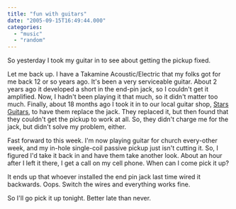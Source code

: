 ```yaml
---
title: "fun with guitars"
date: "2005-09-15T16:49:44.000"
categories: 
  - "music"
  - "random"
---
```


So yesterday I took my guitar in to see about getting the pickup fixed.

Let me back up. I have a Takamine Acoustic/Electric that my folks got for me back 12 or so years ago. It's been a very serviceable guitar. About 2 years ago it developed a short in the end-pin jack, so I couldn't get it amplified. Now, I hadn't been playing it that much, so it didn't matter too much. Finally, about 18 months ago I took it in to our local guitar shop, [Stars Guitars](http://www.starsguitars.biz), to have them replace the jack. They replaced it, but then found that they couldn't get the pickup to work at all. So, they didn't charge me for the jack, but didn't solve my problem, either.

Fast forward to this week. I'm now playing guitar for church every-other week, and my in-hole single-coil passive pickup just isn't cutting it. So, I figured I'd take it back in and have them take another look. About an hour after I left it there, I get a call on my cell phone. When can I come pick it up?

It ends up that whoever installed the end pin jack last time wired it backwards. Oops. Switch the wires and everything works fine.

So I'll go pick it up tonight. Better late than never.

